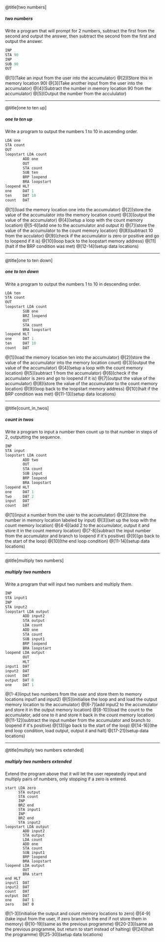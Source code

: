 @title[two numbers]
##### two numbers

Write a program that will prompt for 2 numbers, subtract the first from the second and output the answer, then subtract the second from the first and output the answer.

```as
INP
STA 90
INP
SUB 90
OUT
```

@[1](Take an input from the user into the accumulator)
@[2](Store this in memory location 90)
@[3](Take another input from the user into the accumulator)
@[4](Subtract the number in memory location 90 from the accumulator)
@[5](Output the number from the accululator)

---
@title[one to ten up]
##### one to ten up

Write a program to output the numbers 1 to 10 in ascending order.

```as
LDA one
STA count
OUT
loopstart LDA count
        ADD one
        OUT
        STA count
        SUB ten
        BRP loopend
        BRA loopstart
loopend HLT
one     DAT 1
ten     DAT 10
count   DAT
```

@[1](load the memory location one into the accumulator)
@[2](store the value of the accumulator into the memory location count)
@[3](output the value of the accumulator)
@[4](setup a loop with the count memory location)
@[5-6](add one to the accumulator and output it)
@[7](store the value of the accumulator to the count memory location)
@[8](subtract 10 from the acculator)
@[9](check if the accumulator is zero or positive and go to loopend if it is)
@[10](loop back to the loopstart memory address)
@[11](halt if the BRP condition was met)
@[12-14](setup data locations)

---
@title[one to ten down]
##### one to ten down

Write a program to output the numbers 1 to 10 in descending order.

```as
LDA ten
STA count
OUT
loopstart LDA count
        SUB one
        BRZ loopend
        OUT
        STA count
        BRA loopstart
loopend HLT
one     DAT 1
ten     DAT 10
count   DAT
```

@[1](load the memory location ten into the accumulator)
@[2](store the value of the accumulator into the memory location count)
@[3](output the value of the accumulator)
@[4](setup a loop with the count memory location)
@[5](subtract 1 from the accumulator)
@[6](check if the accumulator is zero and go to loopend if it is)
@[7](output the value of the accumulator)
@[8](store the value of the accumulator to the count memory location)
@[9](loop back to the loopstart memory address)
@[10](halt if the BRP condition was met)
@[11-13](setup data locations)

---
@title[count_in_twos]
##### count in twos

Write a program to input a number then count up to that number in steps of 2, outputting the sequence.

```as
INP
STA input
loopstart LDA count
        ADD two 
        OUT
        STA count
        SUB input
        BRP loopend 
        BRA loopstart
loopend HLT
one     DAT 1
two     DAT 2
input   DAT
count   DAT
```

@[1](input a number from the user to the accumulator)
@[2](store the number in memory location labeled by input)
@[3](set up the loop with the count memory location)
@[4-6](add 2 to the accumulator, output it and store it in the count memory location)
@[7-8](subtract the input number from the accumulator and branch to loopend if it's positive)
@[9](go back to the start of the loop)
@[10](the end loop condition)
@[11-14](setup data locations)

---
@title[multiply two numbers]
##### multiply two numbers

Write a program that will input two numbers and multiply them.

```as
INP
STA input1
INP
STA input2
loopstart LDA output
        ADD input2
        STA output
        LDA count
        ADD one
        STA count
        SUB input1
        BRP loopend 
        BRA loopstart
loopend LDA output
        OUT
        HLT
input1  DAT
input2  DAT
count   DAT
output  DAT 0
one     DAT 1
```

@[1-4](input two numbers from the user and store them to memory locations input1 and input2)
@[5](initialise the loop and and load the output memory location to the accumulator)
@[6-7](add input2 to the accumulator and store it in the output memory location)
@[8-10](load the count to the accumulator, add one to it and store it back in the count memory location)
@[11-12](subtract the input number from the accumulator and branch to loopend if it's positive)
@[13](go back to the start of the loop)
@[14-16](the end loop condition, load output, output it and halt)
@[17-21](setup data locations)

---
@title[multiply two numbers extended]
##### multiply two numbers extended

Extend the program above that it will let the user repeatedly input and multiply pairs of numbers, only stopping if a zero is entered.

```
start LDA zero
      STA output
      STA count
      INP
      BRZ end
      STA input1
      INP
      BRZ end
      STA input2
loopstart LDA output
        ADD input2
        STA output
        LDA count
        ADD one
        STA count
        SUB input1
        BRP loopend 
        BRA loopstart        
loopend LDA output
        OUT
        BRA start
end HLT     
input1  DAT
input2  DAT
count   DAT
output  DAT 
one     DAT 1
zero    DAT 0
```

@[1-3](initialise the output and count memory locations to zero)
@[4-9](take input from the user, if zero branch to the end if not store them in memory)
@[10-19](same as the previous programme)
@[20-23](same as the previous programme, but return to start instead of halting)
@[24](halt the programme)
@[25-30](setup data locations)
